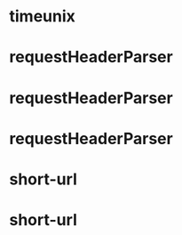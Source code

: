 # timeunix
# requestHeaderParser
# requestHeaderParser
# requestHeaderParser
# short-url
# short-url
